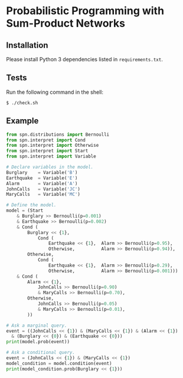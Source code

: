 Probabilistic Programming with Sum-Product Networks
===================================================

## Installation

Please install Python 3 dependencies listed in `requirements.txt`.

## Tests

Run the following command in the shell:

    $ ./check.sh

## Example

```python
from spn.distributions import Bernoulli
from spn.interpret import Cond
from spn.interpret import Otherwise
from spn.interpret import Start
from spn.interpret import Variable

# Declare variables in the model.
Burglary    = Variable('B')
Earthquake  = Variable('E')
Alarm       = Variable('A')
JohnCalls   = Variable('JC')
MaryCalls   = Variable('MC')

# Define the model.
model = (Start
    & Burglary >> Bernoulli(p=0.001)
    & Earthquake >> Bernoulli(p=0.002)
    & Cond (
        Burglary << {1},
            Cond (
                Earthquake << {1},  Alarm >> Bernoulli(p=0.95),
                Otherwise,          Alarm >> Bernoulli(p=0.94)),
        Otherwise,
            Cond (
                Earthquake << {1},  Alarm >> Bernoulli(p=0.29),
                Otherwise,          Alarm >> Bernoulli(p=0.001)))
    & Cond (
        Alarm << {1},
            JohnCalls >> Bernoulli(p=0.90)
            & MaryCalls >> Bernoulli(p=0.70),
        Otherwise,
            JohnCalls >> Bernoulli(p=0.05)
            & MaryCalls >> Bernoulli(p=0.01),
        ))

# Ask a marginal query.
event = ((JohnCalls << {1}) & (MaryCalls << {1}) & (Alarm << {1})
  & (Burglary << {0}) & (Earthquake << {0}))
print(model.prob(event))

# Ask a conditional query.
event = (JohnCalls << {1}) & (MaryCalls << {1})
model_condition = model.condition(event)
print(model_condition.prob(Burglary << {1}))
```
